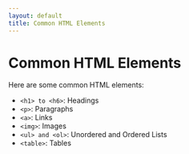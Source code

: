 ```yaml
---
layout: default
title: Common HTML Elements
---
```


<h1>Common HTML Elements</h1>
<p>Here are some common HTML elements:</p>
<ul>
  <li><code>&lt;h1&gt; to &lt;h6&gt;</code>: Headings</li>
  <li><code>&lt;p&gt;</code>: Paragraphs</li>
  <li><code>&lt;a&gt;</code>: Links</li>
  <li><code>&lt;img&gt;</code>: Images</li>
  <li><code>&lt;ul&gt; and &lt;ol&gt;</code>: Unordered and Ordered Lists</li>
  <li><code>&lt;table&gt;</code>: Tables</li>
</ul>
